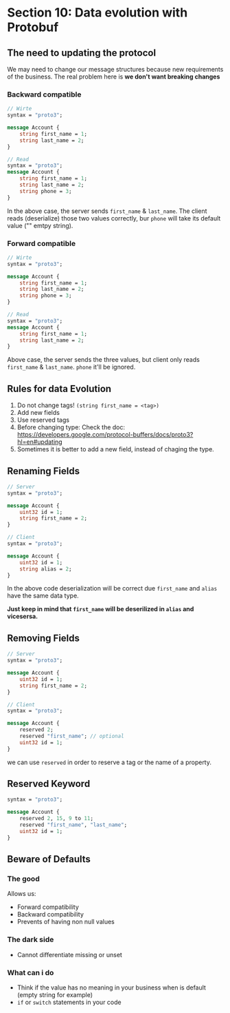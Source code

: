 # Section 10: Data evolution with Protobuf

## The need to updating the protocol

We may need to change our message structures because new requirements of the business.
The real problem here is **we don't want breaking changes**

### Backward compatible

```protobuf
// Wirte
syntax = "proto3";

message Account {
    string first_name = 1;
    string last_name = 2;
}

// Read
syntax = "proto3";
message Account {
    string first_name = 1;
    string last_name = 2;
    string phone = 3;
}
```

In the above case, the server sends `first_name` & `last_name`. The client reads (deserialize) those two values correctly, bur `phone` will take its default value ("" emtpy string).

### Forward compatible

```protobuf
// Wirte
syntax = "proto3";

message Account {
    string first_name = 1;
    string last_name = 2;
    string phone = 3;
}

// Read
syntax = "proto3";
message Account {
    string first_name = 1;
    string last_name = 2;
}
```
Above case, the server sends the three values, but client only reads `first_name` & `last_name`. `phone` it'll be ignored.

## Rules for data Evolution

1. Do not change tags! `(string first_name = <tag>)`
2. Add new fields
3. Use reserved tags
4. Before changing type:
    Check the doc: https://developers.google.com/protocol-buffers/docs/proto3?hl=en#updating
5. Sometimes it is better to add a new field, instead of chaging the type.

## Renaming Fields

```protobuf
// Server
syntax = "proto3";

message Account {
    uint32 id = 1;
    string first_name = 2;
}

// Client
syntax = "proto3";

message Account {
    uint32 id = 1;
    string alias = 2;
}
```

In the above code deserialization will be correct due `first_name` and `alias` have the same data type. 

**Just keep in mind that `first_name` will be deserilized in `alias` and vicesersa.**

## Removing Fields

```protobuf
// Server
syntax = "proto3";

message Account {
    uint32 id = 1;
    string first_name = 2;
}

// Client
syntax = "proto3";

message Account {
    reserved 2;
    reserved "first_name"; // optional
    uint32 id = 1;
}
```

we can use `reserved` in order to reserve a tag or the name of a property.

## Reserved Keyword

```protobuf
syntax = "proto3";

message Account {
    reserved 2, 15, 9 to 11;
    reserved "first_name", "last_name";
    uint32 id = 1;
}
```

## Beware of Defaults

### The good

Allows us:
* Forward compatibility
* Backward compatibility
* Prevents of having non null values

### The dark side

* Cannot differentiate missing or unset

### What can i do

* Think if the value has no meaning in your business when is default (empty string for example)
* `if` or `switch` statements in your code